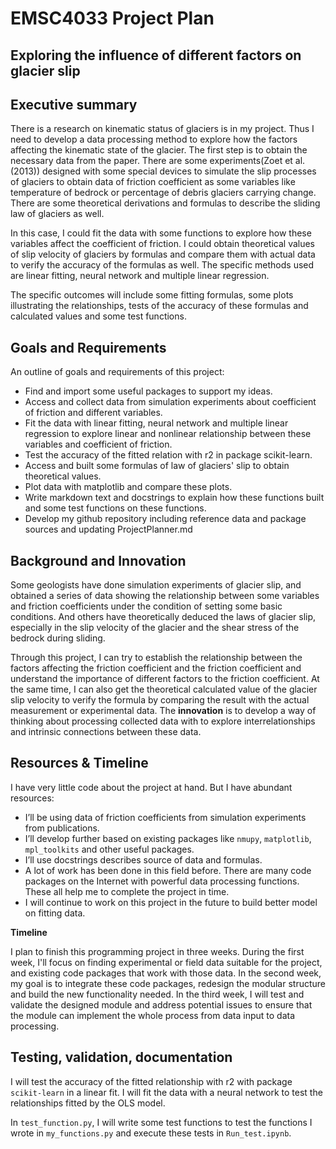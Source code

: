# EMSC4033 Project Plan 

## Exploring the influence of different factors on glacier slip

## Executive summary

There is a research on kinematic status of glaciers is in my project. Thus I need to develop a data processing method to explore how the factors affecting the kinematic state of the glacier. The first step is to obtain the necessary data from the paper. There are some experiments(Zoet et al.(2013)) designed with some special devices to simulate the slip processes of glaciers to obtain data of friction coefficient as some variables like temperature of bedrock or percentage of debris glaciers carrying change. There are some theoretical derivations and formulas to describe the sliding law of glaciers as well.

In this case, I could fit the data with some functions to explore how these variables affect the coefficient of friction. I could obtain theoretical values of slip velocity of glaciers by formulas and compare them with actual data to verify the accuracy of the formulas as well. The specific methods used are linear fitting, neural network and multiple linear regression.

The specific outcomes will include some fitting formulas, some plots illustrating the relationships, tests of the accuracy of these formulas and calculated values and some test functions.

## Goals and Requirements

An outline of goals and requirements of this project:
- Find and import some useful packages to support my ideas.
- Access and collect data from simulation experiments about coefficient of friction and different variables.
- Fit the data with linear fitting, neural network and multiple linear regression to explore linear and nonlinear relationship between these variables and coefficient of friction.
- Test the accuracy of the fitted relation with r2 in package scikit-learn.
- Access and built some formulas of law of glaciers' slip to obtain theoretical values.
- Plot data with matplotlib and compare these plots.
- Write markdown text and docstrings to explain how these functions built and some test functions on these functions.
- Develop my github repository including reference data and package sources and updating ProjectPlanner.md

## Background and Innovation  

Some geologists have done simulation experiments of glacier slip, and obtained a series of data showing the relationship between some variables and friction coefficients under the condition of setting some basic conditions. And others have theoretically deduced the laws of glacier slip, especially in the slip velocity of the glacier and the shear stress of the bedrock during sliding.

Through this project, I can try to establish the relationship between the factors affecting the friction coefficient and the friction coefficient and understand the importance of different factors to the friction coefficient. At the same time, I can also get the theoretical calculated value of the glacier slip velocity to verify the formula by comparing the result with the actual measurement or experimental data. The **innovation** is to develop a way of thinking about processing collected data with to explore interrelationships and intrinsic connections between these data.

## Resources & Timeline

I have very little code about the project at hand. But I have abundant resources:
  - I’ll be using data of friction coefficients from simulation experiments from publications.
  - I’ll develop further based on existing packages like `nmupy`, `matplotlib`, `mpl_toolkits` and other useful packages.
  - I’ll use docstrings describes source of data and formulas.
  - A lot of work has been done in this field before. There are many code packages on the Internet with powerful data processing functions. These all help me to complete the project in time.
  - I will continue to work on this project in the future to build better model on fitting data.

**Timeline**

I plan to finish this programming project in three weeks. During the first week, I'll focus on finding experimental or field data suitable for the project, and existing code packages that work with those data. In the second week, my goal is to integrate these code packages, redesign the modular structure and build the new functionality needed. In the third week, I will test and validate the designed module and address potential issues to ensure that the module can implement the whole process from data input to data processing.


## Testing, validation, documentation

I will test the accuracy of the fitted relationship with r2 with package `scikit-learn` in a linear fit. I will fit the data with a neural network to test the relationships fitted by the OLS model. 

In `test_function.py`, I will write some test functions to test the functions I wrote in `my_functions.py` and execute these tests in `Run_test.ipynb`.
